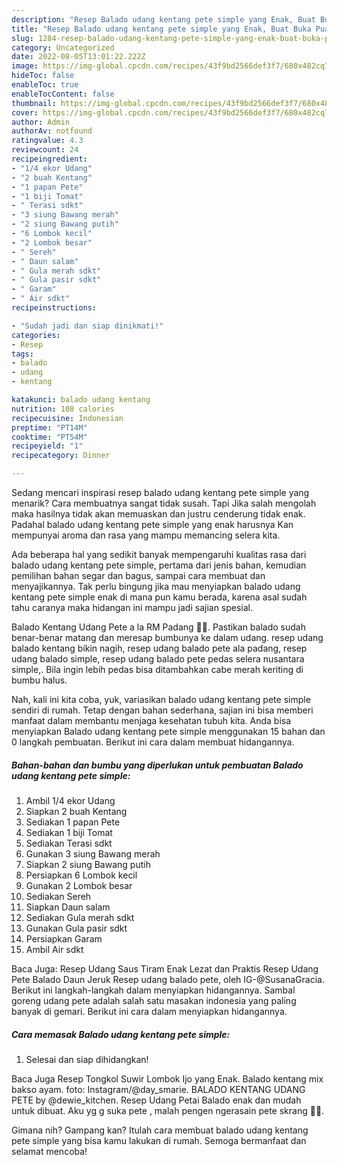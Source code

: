 ```yaml
---
description: "Resep Balado udang kentang pete simple yang Enak, Buat Buka Puasa Bisa Manjain Lidah"
title: "Resep Balado udang kentang pete simple yang Enak, Buat Buka Puasa Bisa Manjain Lidah"
slug: 1284-resep-balado-udang-kentang-pete-simple-yang-enak-buat-buka-puasa-bisa-manjain-lidah
category: Uncategorized
date: 2022-08-05T13:01:22.222Z
image: https://img-global.cpcdn.com/recipes/43f9bd2566def3f7/680x482cq70/balado-udang-kentang-pete-simple-foto-resep-utama.jpg
hideToc: false
enableToc: true
enableTocContent: false
thumbnail: https://img-global.cpcdn.com/recipes/43f9bd2566def3f7/680x482cq70/balado-udang-kentang-pete-simple-foto-resep-utama.jpg
cover: https://img-global.cpcdn.com/recipes/43f9bd2566def3f7/680x482cq70/balado-udang-kentang-pete-simple-foto-resep-utama.jpg
author: Admin
authorAv: notfound
ratingvalue: 4.3
reviewcount: 24
recipeingredient:
- "1/4 ekor Udang"
- "2 buah Kentang"
- "1 papan Pete"
- "1 biji Tomat"
- " Terasi sdkt"
- "3 siung Bawang merah"
- "2 siung Bawang putih"
- "6 Lombok kecil"
- "2 Lombok besar"
- " Sereh"
- " Daun salam"
- " Gula merah sdkt"
- " Gula pasir sdkt"
- " Garam"
- " Air sdkt"
recipeinstructions:

- "Sudah jadi dan siap dinikmati!"
categories:
- Resep
tags:
- balado
- udang
- kentang

katakunci: balado udang kentang 
nutrition: 108 calories
recipecuisine: Indonesian
preptime: "PT14M"
cooktime: "PT54M"
recipeyield: "1"
recipecategory: Dinner

---
```



Sedang mencari inspirasi resep balado udang kentang pete simple yang menarik? Cara membuatnya sangat tidak susah. Tapi Jika salah mengolah maka hasilnya tidak akan memuaskan dan justru cenderung tidak enak. Padahal balado udang kentang pete simple yang enak harusnya Kan mempunyai aroma dan rasa yang mampu memancing selera kita.


Ada beberapa hal yang sedikit banyak mempengaruhi kualitas rasa dari balado udang kentang pete simple, pertama dari jenis bahan, kemudian pemilihan bahan segar dan bagus, sampai cara membuat dan menyajikannya. Tak perlu bingung jika mau menyiapkan balado udang kentang pete simple enak di mana pun kamu berada, karena asal sudah tahu caranya maka hidangan ini mampu jadi sajian spesial.

Balado Kentang Udang Pete a la RM Padang 👍🏼. Pastikan balado sudah benar-benar matang dan meresap bumbunya ke dalam udang. resep udang balado kentang bikin nagih, resep udang balado pete ala padang, resep udang balado simple, resep udang balado pete pedas selera nusantara simple,. Bila ingin lebih pedas bisa ditambahkan cabe merah keriting di bumbu halus.


Nah, kali ini kita coba, yuk, variasikan balado udang kentang pete simple sendiri di rumah. Tetap dengan bahan sederhana, sajian ini bisa memberi manfaat dalam membantu menjaga kesehatan tubuh kita. Anda bisa menyiapkan Balado udang kentang pete simple menggunakan 15 bahan dan 0 langkah pembuatan. Berikut ini cara dalam membuat hidangannya.

<!--inarticleads1-->

##### Bahan-bahan dan bumbu yang diperlukan untuk pembuatan Balado udang kentang pete simple:

1. Ambil 1/4 ekor Udang
1. Siapkan 2 buah Kentang
1. Sediakan 1 papan Pete
1. Sediakan 1 biji Tomat
1. Sediakan  Terasi sdkt
1. Gunakan 3 siung Bawang merah
1. Siapkan 2 siung Bawang putih
1. Persiapkan 6 Lombok kecil
1. Gunakan 2 Lombok besar
1. Sediakan  Sereh
1. Siapkan  Daun salam
1. Sediakan  Gula merah sdkt
1. Gunakan  Gula pasir sdkt
1. Persiapkan  Garam
1. Ambil  Air sdkt


Baca Juga: Resep Udang Saus Tiram Enak Lezat dan Praktis Resep Udang Pete Balado Daun Jeruk⁣ Resep udang balado pete, oleh IG-@SusanaGracia. Berikut ini langkah-langkah dalam menyiapkan hidangannya. Sambal goreng udang pete adalah salah satu masakan indonesia yang paling banyak di gemari. Berikut ini cara dalam menyiapkan hidangannya. 

<!--inarticleads2-->

##### Cara memasak Balado udang kentang pete simple:


1. Selesai dan siap dihidangkan!

Baca Juga Resep Tongkol Suwir Lombok Ijo yang Enak. Balado kentang mix bakso ayam. foto: Instagram/@day_smarie. BALADO KENTANG UDANG PETE by @dewie_kitchen. Resep Udang Petai Balado enak dan mudah untuk dibuat. Aku yg g suka pete , malah pengen ngerasain pete skrang 🤣🤣. 

Gimana nih? Gampang kan? Itulah cara membuat balado udang kentang pete simple yang bisa kamu lakukan di rumah. Semoga bermanfaat dan selamat mencoba!
